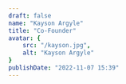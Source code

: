 ```yaml
---
draft: false
name: "Kayson Argyle"
title: "Co-Founder"
avatar: {
    src: "/kayson.jpg",
    alt: "Kayson Argyle"
}
publishDate: "2022-11-07 15:39"
---
```

